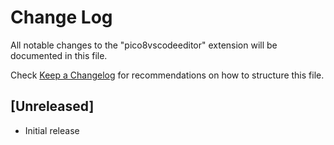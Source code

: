 # Change Log
All notable changes to the "pico8vscodeeditor" extension will be documented in this file.

Check [Keep a Changelog](http://keepachangelog.com/) for recommendations on how to structure this file.

## [Unreleased]
- Initial release